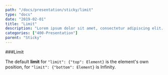 ```yaml
---
path: "/docs/presentation/sticky/limit"
type: "docs"
date: "2019-02-01"
title: "Limit"
description: "Lorem ipsum dolor sit amet, consectetur adipiscing elit. Nunc tempus laoreet leo sit amet iaculis."
categories: ["400-Presentation"]
parent: "Sticky"
---
```


###Limit

The default **limit** for `"limit": {"top": Element}` is the element's own position, for `"limit": {"bottom": Element}` is Infinity.

<demo>
  <div class="demo_item" data-iframe="demos/docs/presentation/sticky/limit" data-name="limit">
  </div>
</demo>

